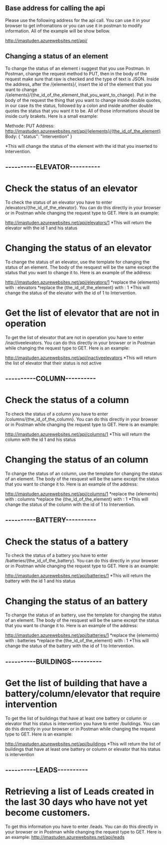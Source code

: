 

## Base address for calling the api
Please use the following address for the api call. You can use it in your browser to get infromations or you can use it in postman to modify information. All of the example will be show bellow.

http://imastuden.azurewebsites.net/api/




## Changing a status of an element
To change the status of an element i suggest that you use Postman.
In Postman, change the request method to PUT, then in the body of the request make sure that raw is checked and the type of text is JSON. Inside the address, after the /{elements}/, insert the id of the element that you want to change   /{elements}/{the_id_of_the_element_that_you_want_to_change}. Put in the body of the request the thing that you want to change inside double quotes, in our case its the status, followed by a colon and inside another double quotes the status that you want it to be.
All of those informations should be inside curly brakets. Here is a small example:


Methode: PUT   Address: http://imastuden.azurewebsites.net/api/{elements}/{the_id_of_the_element} 
Body:
{
    "status": "Intervention"
}

*This will change the status of the element with the id that you inserted to Intervention.






## ----------ELEVATOR---------- ##
# Check the status of an elevator
To check the status of an elevator you have to enter /elevators/{the_id_of_the_elevator}. You can do this directly in your browser or in Postman while changing the request type to GET. Here is an example: 

http://imastuden.azurewebsites.net/api/elevators/1
*This will return the elevator with the id 1 and his status

# Changing the status of an elevator
To change the status of an elevator, use the template for changing the status of an element. The body of the resquest will be the same except the status that you want to change it to. Here is an example of the address:

http://imastuden.azurewebsites.net/api/elevators/1
*replace the {elements} with : elevators
*replace the {the_id_of_the_element} with : 1
*This will change the status of the elevator with the id of 1 to Intervention.

# Get the list of elevator that are not in operation
To get the list of elevator that are not in operation you have to enter /inactiveelevators. You can do this directly in your browser or in Postman while changing the request type to GET. Here is an example:

http://imastuden.azurewebsites.net/api/inactiveelevators
*This will return the list of elevator that their status is not active






## ----------COLUMN---------- ##
# Check the status of a column
To check the status of a column you have to enter /columns/{the_id_of_the_column}. You can do this directly in your browser or in Postman while changing the request type to GET.  Here is an example:

http://imastuden.azurewebsites.net/api/columns/1
*This will return the column with the id 1 and his status

# Changing the status of an column
To change the status of an column, use the template for changing the status of an element. The body of the resquest will be the same except the status that you want to change it to. Here is an example of the address:

http://imastuden.azurewebsites.net/api/columns/1
*replace the {elements} with : columns
*replace the {the_id_of_the_element} with : 1
*This will change the status of the column with the id of 1 to Intervention.






## ----------BATTERY---------- ##
# Check the status of a battery
To check the status of a battery you have to enter /batteries/{the_id_of_the_battery}. You can do this directly in your browser or in Postman while changing the request type to GET.  Here is an example:

http://imastuden.azurewebsites.net/api/batteries/1
*This will return the battery with the id 1 and his status

# Changing the status of an battery
To change the status of an battery, use the template for changing the status of an element. The body of the resquest will be the same except the status that you want to change it to. Here is an example of the address:

http://imastuden.azurewebsites.net/api/batteries/1
*replace the {elements} with : batteries
*replace the {the_id_of_the_element} with : 1
*This will change the status of the battery with the id of 1 to Intervention.






## ----------BUILDINGS---------- ##
# Get the list of building that have a battery/column/elevator that require intervention
To get the list of buildings that have at least one battery or column or elevator that his status is intervention you have to enter /buildings. You can do this directly in your browser or in Postman while changing the request type to GET. Here is an example:

http://imastuden.azurewebsites.net/api/buildings
*This will return the list of buildings that have at least one battery or column or elevator that his status is intervention






## ----------LEADS---------- ##
# Retrieving a list of Leads created in the last 30 days who have not yet become customers.
To get this information you have to enter /leads. You can do this directly in your browser or in Postman while changing the request type to GET. Here is an example:
http://imastuden.azurewebsites.net/api/leads
